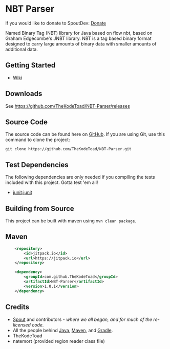 # NBT Parser
If you would like to donate to SpoutDev: [Donate](https://flattr.com/submit/auto?user_id=spout&url=https://github.com/flow/nbt&title=Flow+NBT&language=Java&tags=github&category=software)

Named Binary Tag (NBT) library for Java based on flow nbt, based on Graham Edgecombe's JNBT library. NBT is a tag based binary format designed to carry large amounts of binary data with smaller amounts of additional data.

## Getting Started
* [Wiki](https://github.com/TheKodeToad/NBT-Parser/wiki)

## Downloads

See https://github.com/TheKodeToad/NBT-Parser/releases

## Source Code
The source code can be found here on [GitHub](https://github.com/TheKodeToad/NBT-Parser). If you are using Git, use this command to clone the project:

    git clone https://github.com/TheKodeToad/NBT-Parser.git


## Test Dependencies
The following dependencies are only needed if you compiling the tests included with this project. Gotta test 'em all!
* [junit:junit](https://oss.sonatype.org/#nexus-search;gav~junit~junit~~~)

## Building from Source
This project can be built with maven using `mvn clean package`.

## Maven

```xml
	<repository>
	    <id>jitpack.io</id>
	    <url>https://jitpack.io</url>
	</repository>
```

```xml
	<dependency>
	    <groupId>com.github.TheKodeToad</groupId>
	    <artifactId>NBT-Parser</artifactId>
	    <version>1.0.1</version>
	</dependency>
```

## Credits
* [Spout](https://spout.org/) and contributors - *where we all began, and for much of the re-licensed code.*
* All the people behind [Java](http://www.oracle.com/technetwork/java/index.html), [Maven](https://maven.apache.org/), and [Gradle](https://www.gradle.org/).
* TheKodeToad
* natemort (provided region reader class file)
